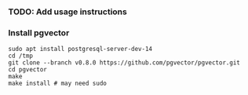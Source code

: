 
### TODO: Add usage instructions

### Install pgvector

```
sudo apt install postgresql-server-dev-14
cd /tmp
git clone --branch v0.8.0 https://github.com/pgvector/pgvector.git
cd pgvector
make
make install # may need sudo
```